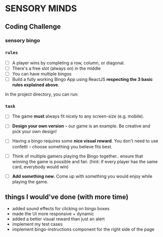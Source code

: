 # **SENSORY MINDS**


## Coding Challenge
### sensory bingo

### `rules`
- [ ]  A player wins by completing a row, column, or diagonal.
- [ ]  There's a free slot (always on) in the middle
- [ ]  You can have multiple bingos
- [ ]  Build a fully working Bingo App using ReactJS **respecting the 3 basic rules explained above**.

In the project directory, you can run:

### `task`
- [ ]  The game **must** always fit nicely to any screen-size (e.g. mobile).
- [ ]  **Design your own version** – our game is an example. Be creative and pick your own design!
- [ ]  Having a bingo requires some **nice visual reward**. You don't need to use confetti – choose something you believe fits best.
- [ ]  Think of multiple gamers playing the Bingo together.. ensure that winning the game is possible and fair. (hint: if every player has the same card, everybody would win)
- [ ]  **Add something new.** Come up with something you would enjoy while playing the game.


## things I would've done (with more time)
- added sound effects for clicking on bingo boxes
- made the UI more responsive + dynamic
- added a better visual reward than just an alert
- implement my test cases
- implement bingo-instructions component for the right side of the page
